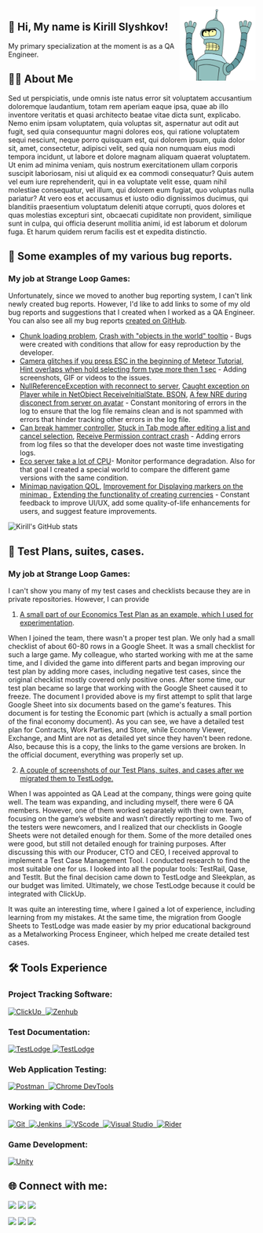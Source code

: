 <img src="https://github.com/SlayksWood/SlayksWood/blob/main/assets/Bender_noback.png" width="155" align="right">

## :wave: Hi, My name is Kirill Slyshkov! 

My primary specialization at the moment is as a QA Engineer.

## :man_technologist: About Me
Sed ut perspiciatis, unde omnis iste natus error sit voluptatem accusantium doloremque laudantium, totam rem aperiam eaque ipsa, quae ab illo inventore veritatis et quasi architecto beatae vitae dicta sunt, explicabo. Nemo enim ipsam voluptatem, quia voluptas sit, aspernatur aut odit aut fugit, sed quia consequuntur magni dolores eos, qui ratione voluptatem sequi nesciunt, neque porro quisquam est, qui dolorem ipsum, quia dolor sit, amet, consectetur, adipisci velit, sed quia non numquam eius modi tempora incidunt, ut labore et dolore magnam aliquam quaerat voluptatem. Ut enim ad minima veniam, quis nostrum exercitationem ullam corporis suscipit laboriosam, nisi ut aliquid ex ea commodi consequatur? Quis autem vel eum iure reprehenderit, qui in ea voluptate velit esse, quam nihil molestiae consequatur, vel illum, qui dolorem eum fugiat, quo voluptas nulla pariatur? At vero eos et accusamus et iusto odio dignissimos ducimus, qui blanditiis praesentium voluptatum deleniti atque corrupti, quos dolores et quas molestias excepturi sint, obcaecati cupiditate non provident, similique sunt in culpa, qui officia deserunt mollitia animi, id est laborum et dolorum fuga. Et harum quidem rerum facilis est et expedita distinctio.

## :bug: Some examples of my various bug reports.
### My job at Strange Loop Games:

Unfortunately, since we moved to another bug reporting system, I can't link newly created bug reports. However, I'd like to add links to some of my old bug reports and suggestions that I created when I worked as a QA Engineer. You can also see all my bug reports [created on GitHub](https://github.com/StrangeLoopGames/EcoIssues/issues/created_by/SlayksWood).

- [Chunk loading problem](https://github.com/StrangeLoopGames/EcoIssues/issues/22390), [Crash with "objects in the world" tooltip](https://github.com/StrangeLoopGames/EcoIssues/issues/22233) - Bugs were created with conditions that allow for easy reproduction by the developer.
- [Camera glitches if you press ESC in the beginning of Meteor Tutorial](https://github.com/StrangeLoopGames/EcoIssues/issues/21865), [Hint overlaps when hold selecting form type more then 1 sec](https://github.com/StrangeLoopGames/EcoIssues/issues/21860) - Adding screenshots, GIF or videos to the issues.
- [NullReferenceException with reconnect to server](https://github.com/StrangeLoopGames/EcoIssues/issues/22228), [Caught exception on Player while in NetObject ReceiveInitialState. BSON](https://github.com/StrangeLoopGames/EcoIssues/issues/22227), [A few NRE during disconect from server on avatar](https://github.com/StrangeLoopGames/EcoIssues/issues/21967) - Constant monitoring of errors in the log to ensure that the log file remains clean and is not spammed with errors that hinder tracking other errors in the log file.
- [Can break hammer controller](https://github.com/StrangeLoopGames/EcoIssues/issues/22255), [Stuck in Tab mode after editing a list and cancel selection](https://github.com/StrangeLoopGames/EcoIssues/issues/20566), [Receive Permission contract crash](https://github.com/StrangeLoopGames/EcoIssues/issues/19977) - Adding errors from log files so that the developer does not waste time investigating logs.
- [Eco server take a lot of CPU](https://github.com/StrangeLoopGames/EcoIssues/issues/22314)- Monitor performance degradation. Also for that goal I created a special world to compare the different game versions with the same condition.
- [Minimap navigation QOL](https://github.com/StrangeLoopGames/EcoIssues/issues/20507), [Improvement for Displaying markers on the minimap ](https://github.com/StrangeLoopGames/EcoIssues/issues/20058), [Extending the functionality of creating currencies](https://github.com/StrangeLoopGames/EcoSuggestions/issues/874) - Constant feedback to improve UI/UX, add some quality-of-life enhancements for users, and suggest feature improvements.

![Kirill's GitHub stats](https://github-readme-stats.vercel.app/api?username=SlayksWood&theme=dark&show_icons=true)

## :notebook_with_decorative_cover: Test Plans, suites, cases.
### My job at Strange Loop Games:

I can't show you many of my test cases and checklists because they are in private repositories. However, I can provide
1. [A small part of our Economics Test Plan as an example, which I used for experimentation](https://docs.google.com/spreadsheets/d/1sRE2hZ3cfN8LnyIdNWyqO7HQ-uH18adAcLPKiSak0Y0/edit?usp=sharing). 

When I joined the team, there wasn't a proper test plan. We only had a small checklist of about 60-80 rows in a Google Sheet. It was a small checklist for such a large game. My colleague, who started working with me at the same time, and I divided the game into different parts and began improving our test plan by adding more cases, including negative test cases, since the original checklist mostly covered only positive ones. After some time, our test plan became so large that working with the Google Sheet caused it to freeze. The document I provided above is my first attempt to split that large Google Sheet into six documents based on the game's features. This document is for testing the Economic part (which is actually a small portion of the final economy document). As you can see, we have a detailed test plan for Contracts, Work Parties, and Store, while Economy Viewer, Exchange, and Mint are not as detailed yet since they haven't been redone. Also, because this is a copy, the links to the game versions are broken. In the official document, everything was properly set up.

2. [A couple of screenshots of our Test Plans, suites, and cases after we migrated them to TestLodge.](linkhere)

When I was appointed as QA Lead at the company, things were going quite well. The team was expanding, and including myself, there were 6 QA members. However, one of them worked separately with their own team, focusing on the game’s website and wasn’t directly reporting to me. Two of the testers were newcomers, and I realized that our checklists in Google Sheets were not detailed enough for them. Some of the more detailed ones were good, but still not detailed enough for training purposes. After discussing this with our Producer, CTO and CEO, I received approval to implement a Test Case Management Tool. I conducted research to find the most suitable one for us. I looked into all the popular tools: TestRail, Qase, and TestIt. But the final decision came down to TestLodge and Sleekplan, as our budget was limited. Ultimately, we chose TestLodge because it could be integrated with ClickUp.

It was quite an interesting time, where I gained a lot of experience, including learning from my mistakes. At the same time, the migration from Google Sheets to TestLodge was made easier by my prior educational background as a Metalworking Process Engineer, which helped me create detailed test cases.

## :hammer_and_wrench: Tools Experience
### Project Tracking Software:
<div>
    <a href="https://clickup.com/teams/software" >
        <img src="https://app-cdn.clickup.com/clickup-symbol_color.6c3fc778987344003164b4b4c9826eb8.svg" title="ClickUp" alt="ClickUp" height="40"/>&nbsp
    </a>
    <a href="https://www.zenhub.com/extension">
    <img src="https://app.zenhub.com/dist/images/zenhub-logo-icon.533659dc14e092e17bd2.svg" title="Zenhub" alt="Zenhub" height="40"/>
    </a>
</div>

### Test Documentation:
<div>
    <a href="https://www.testlodge.com/">
        <img src="https://www.svgrepo.com/show/354448/testlodge.svg" title="TestLodge" alt="TestLodge" height="40"/>
    </a>
    <a href="https://www.figma.com/">
        <img src="https://cdn.jsdelivr.net/gh/devicons/devicon/icons/figma/figma-original.svg" title="TestLodge" alt="TestLodge" height="40"/>
    </a>
</div>

### Web Application Testing: 
<div>
    <a href="https://www.postman.com/">
        <img src="https://seeklogo.com/images/P/postman-logo-0087CA0D15-seeklogo.com.png" title="Postman" alt="Postman" height="40"/>&nbsp
    </a>
    <a href="https://developer.chrome.com/docs/devtools">
    <img src="https://d33wubrfki0l68.cloudfront.net/38b5c953a4667366685d55db55d057c86db1fc54/a0fdc/static/acae6b24d940347661ca901ea07f47c1/chrome-dev-logo-icon.png" title="Chrome DevTools" alt="Chrome DevTools" height="40"/>
    </a>
</div>

### Working with Code:
<div>
    <a href="https://git-scm.com/">
        <img src="https://cdn.jsdelivr.net/gh/devicons/devicon/icons/git/git-original.svg" title="Git" alt="Git" height="40"/>&nbsp
    </a>
    <a href="https://www.jenkins.io/">
    <img src="https://contributors.jenkins.io/jenkins.png" title="Jenkins" alt="Jenkins" height="40"/>&nbsp
    </a>
    <a href="https://code.visualstudio.com/">
    <img src="https://cdn.jsdelivr.net/gh/devicons/devicon/icons/vscode/vscode-original.svg" title="VScode" alt="VScode" height="40"/>&nbsp
    </a>
    <a href="https://visualstudio.microsoft.com/vs/">
    <img src="https://visualstudio.microsoft.com/wp-content/uploads/2022/11/vs-icon.svg" title="Visual Studio" alt="Visual Studio" height="40"/>&nbsp
    </a>
    <a href="https://www.jetbrains.com/rider/">
    <img src="https://upload.wikimedia.org/wikipedia/commons/thumb/6/6e/JetBrains_Rider_Icon.svg/512px-JetBrains_Rider_Icon.svg.png" title="Rider" alt="Rider" height="40"/>
    </a>
</div>

### Game Development:
<div>
    <a href="https://unity.com/">
        <img src="https://www.svgrepo.com/show/342325/unity.svg" title="Unity" alt="Unity" height="40"/>
    </a>
</div>

## :globe_with_meridians: Connect with me:
<a href="https://t.me/SlayksWood" target="_blank" rel="noopener noreferrer"><img src="https://img.shields.io/badge/Telegram-Slaykswood-purple?logo=telegram&logoColor=25a3e2&color=25a3e2&style=flat-square" /></a>
<a href="mailto:kirill.slyshkov@gmail.com" target="_blank" rel="noopener noreferrer"><img src="https://img.shields.io/badge/Gmail-kirill.slyshkov@gmail.com-purple?logo=Gmail&logoColor=red&color=red&style=flat-square" /></a>
<a href="https://www.linkedin.com/in/kirill-slyshkov/" target="_blank" rel="noopener noreferrer"><img src="https://img.shields.io/badge/LinkedIn-Kirill%20Slyshkov-purple?logo=linkedin&logoColor=blue&color=blue&style=flat-square" /></a>

<a href="https://steamcommunity.com/id/slayks/" target="_blank" rel="noopener noreferrer"><img src="https://img.shields.io/badge/Steam-Slayks-purple?logo=steam&logoColor=black&color=black&style=flat-square" /></a>
<a href="https://discordapp.com/users/233925988763959296/" target="_blank" rel="noopener noreferrer"><img src="https://img.shields.io/badge/Discrod-Slaykswood-gray?labelColor=7087e4&logo=discord&logoColor=white&&style=flat-square" /></a>
<a href="https://twitch.tv/slayks" target="_blank" rel="noopener noreferrer"><img src="https://img.shields.io/badge/Twitch-Slayks-purple?labelColor=6441a5&logo=twitch&logoColor=white&&style=flat-square" /></a>
